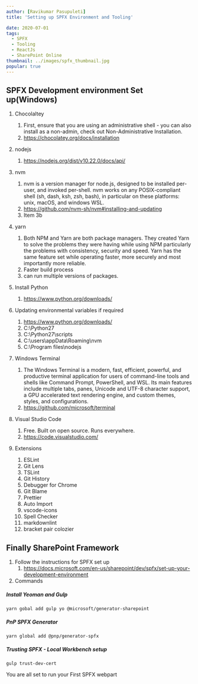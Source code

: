 ```yaml
---
author: [Ravikumar Pasupuleti]
title: 'Setting up SPFX Environment and Tooling'

date: 2020-07-01
tags:
  - SPFX
  - Tooling
  - ReactJs
  - SharePoint Online
thumbnail: ../images/spfx_thumbnail.jpg
popular: true
---
```


## SPFX Development environment Set up(Windows)



1. Chocolaltey
   1. First, ensure that you are using an administrative shell - you can also install as a non-admin, check out Non-Administrative Installation.
   2. https://chocolatey.org/docs/installation
2. nodejs
   1. https://nodejs.org/dist/v10.22.0/docs/api/
3. nvm
   1. nvm is a version manager for node.js, designed to be installed per-user, and invoked per-shell. nvm works on any POSIX-compliant shell (sh, dash, ksh, zsh, bash), in particular on these platforms: unix, macOS, and windows WSL.
   2. https://github.com/nvm-sh/nvm#installing-and-updating
   3. Item 3b

4. yarn
   1.  Both NPM and Yarn are both package managers. They created Yarn to solve the problems they were having while using NPM particularly the problems with consistency, security and speed. Yarn has the same feature set while operating faster, more securely and most importantly more reliable.
   2.  Faster build process
   3.  can run multiple versions of packages.

5. Install Python
   1. https://www.python.org/downloads/

6. Updating environmental variables if required  
   1. https://www.python.org/downloads/
   2. C:\Python27
   3. C:\Python27\scripts
   4. C:\users\appData\Roaming\nvm
   5. C:\Program files\nodejs

7. Windows Terminal
   1. The Windows Terminal is a modern, fast, efficient, powerful, and productive terminal application for users of command-line tools and shells like Command Prompt, PowerShell, and WSL. Its main features include multiple tabs, panes, Unicode and UTF-8 character support, a GPU accelerated text rendering engine, and custom themes, styles, and configurations.
   2. https://github.com/microsoft/terminal
8. Visual Studio Code
   1. Free. Built on open source. Runs everywhere.
   2. https://code.visualstudio.com/
9. Extensions
   1. ESLint
   2. Git Lens
   3. TSLint
   4. Git History
   5. Debugger for Chrome
   6. Git Blame
   7. Prettier
   8. Auto Import
   9. vscode-icons
   10. Spell Checker
   11. markdownlint
   12. bracket pair colozier

## Finally SharePoint Framework
1. Follow the instructions for SPFX set up 
   1. https://docs.microsoft.com/en-us/sharepoint/dev/spfx/set-up-your-development-environment
2. Commands
##### Install Yeoman and Gulp
```console
yarn gobal add gulp yo @microsoft/generator-sharepoint
```
##### PnP SPFX Generator
```console
yarn global add @pnp/generator-spfx
```
##### Trusting SPFX - Local Workbench setup
```console
gulp trust-dev-cert
```
You are all set to run your First SPFX webpart
